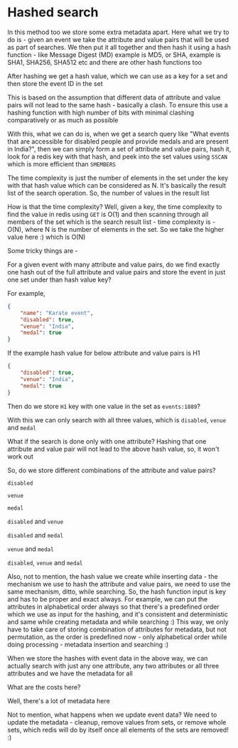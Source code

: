 # Hashed search

In this method too we store some extra metadata apart. Here what we try to do is - given an event we take the attribute and value pairs that will be used as part of searches. We then put it all together and then hash it using a hash function - like Message Digest (MD) example is MD5, or SHA, example is SHA1, SHA256, SHA512 etc and there are other hash functions too

After hashing we get a hash value, which we can use as a key for a set and then store the event ID in the set

This is based on the assumption that different data of attribute and value pairs will not lead to the same hash - basically a clash. To ensure this use a hashing function with high number of bits with minimal clashing comparatively or as much as possible

With this, what we can do is, when we get a search query like "What events that are accessible for disabled people and provide medals and are present in India?", then we can simply form a set of attribute and value pairs, hash it, look for a redis key with that hash, and peek into the set values using `SSCAN` which is more efficient than `SMEMBERS`

The time complexity is just the number of elements in the set under the key with that hash value which can be considered as N. It's basically the result list of the search operation. So, the number of values in the result list

How is that the time complexity? Well, given a key, the time complexity to find the value in redis using `GET` is O(1) and then scanning through all members of the set which is the search result list - time complexity is - O(N), where N is the number of elements in the set. So we take the higher value here :) which is O(N)

Some tricky things are -

For a given event with many attribute and value pairs, do we find exactly one hash out of the full attribute and value pairs and store the event in just one set under than hash value key?

For example,

```json
{
    "name": "Karate event",
    "disabled": true,
    "venue": "India",
    "medal": true
}
```

If the example hash value for below attribute and value pairs is H1

```json
{
    "disabled": true,
    "venue": "India",
    "medal": true
}
```

Then do we store `H1` key with one value in the set as `events:1889`?

With this we can only search with all three values, which is `disabled`, `venue` and `medal`

What if the search is done only with one attribute? Hashing that one attribute and value pair will not lead to the above hash value, so, it won't work out

So, do we store different combinations of the attribute and value pairs?

`disabled`

`venue`

`medal`

`disabled` and `venue`

`disabled` and `medal`

`venue` and `medal`

`disabled`, `venue` and `medal`

Also, not to mention, the hash value we create while inserting data - the mechanism we use to hash the attribute and value pairs, we need to use the same mechanism, ditto, while searching. So, the hash function input is key and has to be proper and exact always. For example, we can put the attributes in alphabetical order always so that there's a predefined order which we use as input for the hashing, and it's consistent and deterministic and same while creating metadata and while searching :) This way, we only have to take care of storing combination of attributes for metadata, but not permutation, as the order is predefined now - only alphabetical order while doing processing - metadata insertion and searching :)

When we store the hashes with event data in the above way, we can actually search with just any one attribute, any two attributes or all three attributes and we have the metadata for all

What are the costs here?

Well, there's a lot of metadata here

Not to mention, what happens when we update event data? We need to update the metadata - cleanup, remove values from sets, or remove whole sets, which redis will do by itself once all elements of the sets are removed! :)


